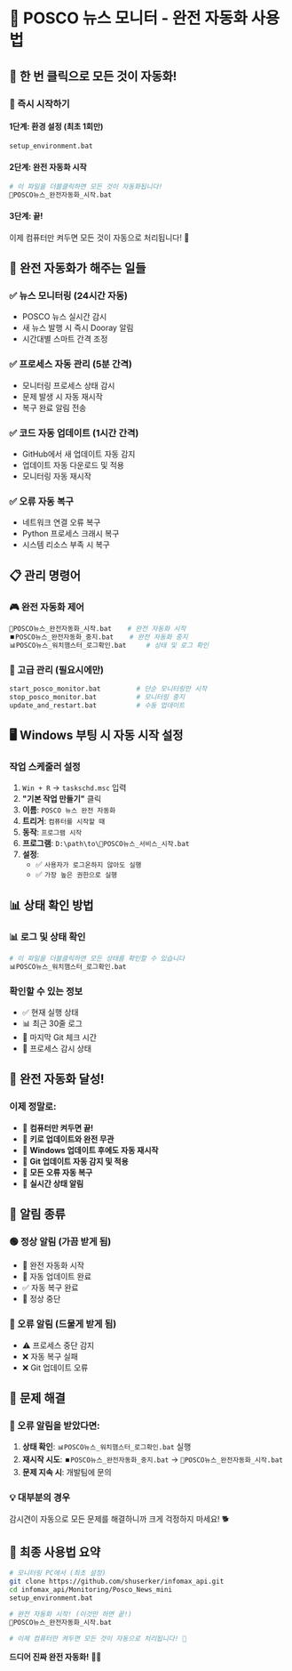 # 🚀 POSCO 뉴스 모니터 - 완전 자동화 사용법

## 🎉 **한 번 클릭으로 모든 것이 자동화!**

### **🚀 즉시 시작하기**

#### **1단계: 환경 설정 (최초 1회만)**
```bash
setup_environment.bat
```

#### **2단계: 완전 자동화 시작**
```bash
# 이 파일을 더블클릭하면 모든 것이 자동화됩니다!
🚀POSCO뉴스_완전자동화_시작.bat
```

#### **3단계: 끝!**
이제 컴퓨터만 켜두면 모든 것이 자동으로 처리됩니다! 🎊

## 🎯 **완전 자동화가 해주는 일들**

### **✅ 뉴스 모니터링 (24시간 자동)**
- POSCO 뉴스 실시간 감시
- 새 뉴스 발행 시 즉시 Dooray 알림
- 시간대별 스마트 간격 조정

### **✅ 프로세스 자동 관리 (5분 간격)**
- 모니터링 프로세스 상태 감시
- 문제 발생 시 자동 재시작
- 복구 완료 알림 전송

### **✅ 코드 자동 업데이트 (1시간 간격)**
- GitHub에서 새 업데이트 자동 감지
- 업데이트 자동 다운로드 및 적용
- 모니터링 자동 재시작

### **✅ 오류 자동 복구**
- 네트워크 연결 오류 복구
- Python 프로세스 크래시 복구
- 시스템 리소스 부족 시 복구

## 📋 **관리 명령어**

### **🎮 완전 자동화 제어**
```bash
🚀POSCO뉴스_완전자동화_시작.bat    # 완전 자동화 시작
⏹️POSCO뉴스_완전자동화_중지.bat    # 완전 자동화 중지
📊POSCO뉴스_워치햄스터_로그확인.bat     # 상태 및 로그 확인
```

### **🔧 고급 관리 (필요시에만)**
```bash
start_posco_monitor.bat         # 단순 모니터링만 시작
stop_posco_monitor.bat          # 모니터링 중지
update_and_restart.bat          # 수동 업데이트
```

## 🖥️ **Windows 부팅 시 자동 시작 설정**

### **작업 스케줄러 설정**
1. `Win + R` → `taskschd.msc` 입력
2. **"기본 작업 만들기"** 클릭
3. **이름**: `POSCO 뉴스 완전 자동화`
4. **트리거**: `컴퓨터를 시작할 때`
5. **동작**: `프로그램 시작`
6. **프로그램**: `D:\path\to\🔧POSCO뉴스_서비스_시작.bat`
7. **설정**: 
   - ✅ `사용자가 로그온하지 않아도 실행`
   - ✅ `가장 높은 권한으로 실행`

## 📊 **상태 확인 방법**

### **📊 로그 및 상태 확인**
```bash
# 이 파일을 더블클릭하면 모든 상태를 확인할 수 있습니다
📊POSCO뉴스_워치햄스터_로그확인.bat
```

### **확인할 수 있는 정보**
- ✅ 현재 실행 상태
- 📊 최근 30줄 로그
- 🔄 마지막 Git 체크 시간
- 🚀 프로세스 감시 상태

## 🎊 **완전 자동화 달성!**

### **이제 정말로:**
- 🔄 **컴퓨터만 켜두면 끝!**
- 🔄 **키로 업데이트와 완전 무관**
- 🔄 **Windows 업데이트 후에도 자동 재시작**
- 🔄 **Git 업데이트 자동 감지 및 적용**
- 🔄 **모든 오류 자동 복구**
- 🔄 **실시간 상태 알림**

## 📱 **알림 종류**

### **🟢 정상 알림 (가끔 받게 됨)**
- 🚀 완전 자동화 시작
- 🔄 자동 업데이트 완료
- ✅ 자동 복구 완료
- 🛑 정상 중단

### **🔴 오류 알림 (드물게 받게 됨)**
- ⚠️ 프로세스 중단 감지
- ❌ 자동 복구 실패
- ❌ Git 업데이트 오류

## 🎯 **문제 해결**

### **🔴 오류 알림을 받았다면:**
1. **상태 확인**: `📊POSCO뉴스_워치햄스터_로그확인.bat` 실행
2. **재시작 시도**: `⏹️POSCO뉴스_완전자동화_중지.bat` → `🚀POSCO뉴스_완전자동화_시작.bat`
3. **문제 지속 시**: 개발팀에 문의

### **💡 대부분의 경우**
감시견이 자동으로 모든 문제를 해결하니까 크게 걱정하지 마세요! 🐕

## 🎉 **최종 사용법 요약**

```bash
# 모니터링 PC에서 (최초 설정)
git clone https://github.com/shuserker/infomax_api.git
cd infomax_api/Monitoring/Posco_News_mini
setup_environment.bat

# 완전 자동화 시작! (이것만 하면 끝!)
🚀POSCO뉴스_완전자동화_시작.bat

# 이제 컴퓨터만 켜두면 모든 것이 자동으로 처리됩니다! 🎊
```

**드디어 진짜 완전 자동화!** 🚀✨